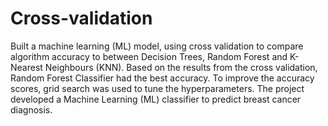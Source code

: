 # Cross-validation

Built a machine learning (ML) model, using cross validation to compare algorithm accuracy to between Decision Trees, Random Forest and K-Nearest Neighbours (KNN). Based on the results from the cross validation, Random Forest Classifier had the best accuracy. To improve the accuracy scores, grid search was used to tune the hyperparameters. The project developed a Machine Learning (ML) classifier to predict breast cancer diagnosis. 
